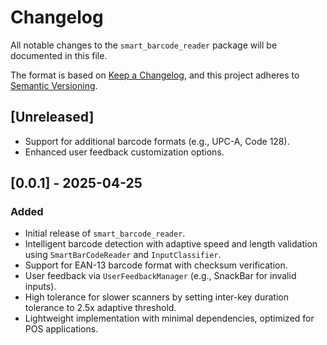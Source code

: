 # Changelog

All notable changes to the `smart_barcode_reader` package will be documented in this file.

The format is based on [Keep a Changelog](https://keepachangelog.com/en/1.0.0/), and this project adheres to [Semantic Versioning](https://semver.org/spec/v2.0.0.html).

## [Unreleased]

- Support for additional barcode formats (e.g., UPC-A, Code 128).
- Enhanced user feedback customization options.

## [0.0.1] - 2025-04-25

### Added
- Initial release of `smart_barcode_reader`.
- Intelligent barcode detection with adaptive speed and length validation using `SmartBarCodeReader` and `InputClassifier`.
- Support for EAN-13 barcode format with checksum verification.
- User feedback via `UserFeedbackManager` (e.g., SnackBar for invalid inputs).
- High tolerance for slower scanners by setting inter-key duration tolerance to 2.5x adaptive threshold.
- Lightweight implementation with minimal dependencies, optimized for POS applications.